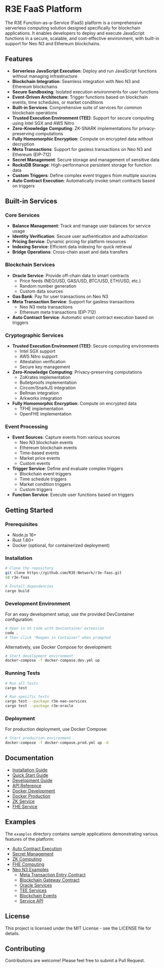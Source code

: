 # R3E FaaS Platform

The R3E Function-as-a-Service (FaaS) platform is a comprehensive serverless computing solution designed specifically for blockchain applications. It enables developers to deploy and execute JavaScript functions in a secure, scalable, and cost-effective environment, with built-in support for Neo N3 and Ethereum blockchains.

## Features

- **Serverless JavaScript Execution**: Deploy and run JavaScript functions without managing infrastructure
- **Blockchain Integration**: Seamless integration with Neo N3 and Ethereum blockchains
- **Secure Sandboxing**: Isolated execution environments for user functions
- **Event-Driven Architecture**: Trigger functions based on blockchain events, time schedules, or market conditions
- **Built-in Services**: Comprehensive suite of services for common blockchain operations
- **Trusted Execution Environment (TEE)**: Support for secure computing using Intel SGX and AWS Nitro
- **Zero-Knowledge Computing**: ZK-SNARK implementations for privacy-preserving computations
- **Fully Homomorphic Encryption**: Compute on encrypted data without decryption
- **Meta Transactions**: Support for gasless transactions on Neo N3 and Ethereum (EIP-712)
- **Secret Management**: Secure storage and management of sensitive data
- **RocksDB Storage**: High-performance persistent storage for function data
- **Custom Triggers**: Define complex event triggers from multiple sources
- **Auto Contract Execution**: Automatically invoke smart contracts based on triggers

## Built-in Services

### Core Services

- **Balance Management**: Track and manage user balances for service usage
- **Identity Verification**: Secure user authentication and authorization
- **Pricing Service**: Dynamic pricing for platform resources
- **Indexing Service**: Efficient data indexing for quick retrieval
- **Bridge Operations**: Cross-chain asset and data transfers

### Blockchain Services

- **Oracle Service**: Provide off-chain data to smart contracts
  - Price feeds (NEO/USD, GAS/USD, BTC/USD, ETH/USD, etc.)
  - Random number generation
  - Custom data sources
- **Gas Bank**: Pay for user transactions on Neo N3
- **Meta Transaction Service**: Support for gasless transactions
  - Neo N3 meta transactions
  - Ethereum meta transactions (EIP-712)
- **Auto Contract Service**: Automatic smart contract execution based on triggers

### Cryptographic Services

- **Trusted Execution Environment (TEE)**: Secure computing environments
  - Intel SGX support
  - AWS Nitro support
  - Attestation verification
  - Secure key management
- **Zero-Knowledge Computing**: Privacy-preserving computations
  - ZoKrates implementation
  - Bulletproofs implementation
  - Circom/SnarkJS integration
  - Bellman integration
  - Arkworks integration
- **Fully Homomorphic Encryption**: Compute on encrypted data
  - TFHE implementation
  - OpenFHE implementation

### Event Processing

- **Event Sources**: Capture events from various sources
  - Neo N3 blockchain events
  - Ethereum blockchain events
  - Time-based events
  - Market price events
  - Custom events
- **Trigger Service**: Define and evaluate complex triggers
  - Blockchain event triggers
  - Time schedule triggers
  - Market condition triggers
  - Custom triggers
- **Function Service**: Execute user functions based on triggers

## Getting Started

### Prerequisites

- Node.js 16+
- Rust 1.60+
- Docker (optional, for containerized deployment)

### Installation

```bash
# Clone the repository
git clone https://github.com/R3E-Network/r3e-faas.git
cd r3e-faas

# Install dependencies
cargo build
```

### Development Environment

For an easy development setup, use the provided DevContainer configuration:

```bash
# Open in VS Code with DevContainer extension
code .
# Then click "Reopen in Container" when prompted
```

Alternatively, use Docker Compose for development:

```bash
# Start development environment
docker-compose -f docker-compose.dev.yml up
```

### Running Tests

```bash
# Run all tests
cargo test

# Run specific tests
cargo test --package r3e-neo-services
cargo test --package r3e-oracle
```

### Deployment

For production deployment, use Docker Compose:

```bash
# Start production environment
docker-compose -f docker-compose.prod.yml up -d
```

## Documentation

- [Installation Guide](docs/installation.md)
- [Quick Start Guide](docs/quickstart.md)
- [Development Guide](docs/development.md)
- [API Reference](docs/api-reference.md)
- [Docker Development](docs/docker-development.md)
- [Docker Production](docs/docker-production.md)
- [ZK Service](docs/zk-service.md)
- [FHE Service](docs/fhe-service.md)

## Examples

The `examples` directory contains sample applications demonstrating various features of the platform:

- [Auto Contract Execution](examples/auto_contract.js)
- [Secret Management](examples/secret_management.js)
- [ZK Computing](examples/zk_computing.js)
- [FHE Computing](examples/fhe_computing.js)
- [Neo N3 Examples](examples/neo-n3/)
  - [Meta Transaction Entry Contract](examples/neo-n3/meta-tx-entry-contract/)
  - [Blockchain Gateway Contract](examples/neo-n3/blockchain-gateway-contract/)
  - [Oracle Services](examples/neo-n3/oracle-services/)
  - [TEE Services](examples/neo-n3/tee-services/)
  - [Blockchain Events](examples/neo-n3/blockchain-events/)
  - [Service API](examples/neo-n3/service-api/)

## License

This project is licensed under the MIT License - see the LICENSE file for details.

## Contributing

Contributions are welcome! Please feel free to submit a Pull Request.

